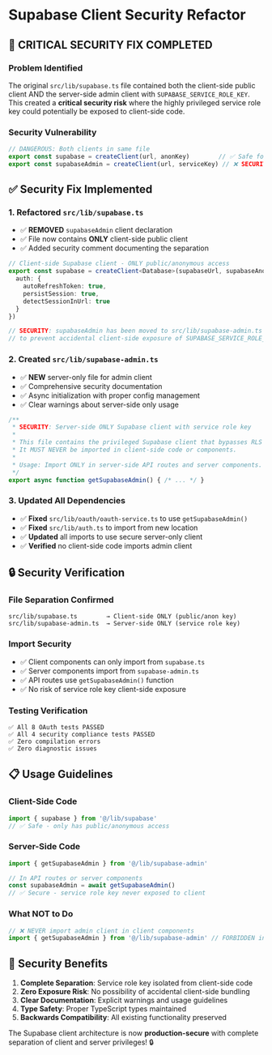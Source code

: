 # Supabase Client Security Refactor

## 🚨 **CRITICAL SECURITY FIX COMPLETED**

### **Problem Identified**
The original `src/lib/supabase.ts` file contained both the client-side public client AND the server-side admin client with `SUPABASE_SERVICE_ROLE_KEY`. This created a **critical security risk** where the highly privileged service role key could potentially be exposed to client-side code.

### **Security Vulnerability**
```typescript
// DANGEROUS: Both clients in same file
export const supabase = createClient(url, anonKey)        // ✅ Safe for client
export const supabaseAdmin = createClient(url, serviceKey) // ❌ SECURITY RISK
```

## ✅ **Security Fix Implemented**

### **1. Refactored `src/lib/supabase.ts`**
- ✅ **REMOVED** `supabaseAdmin` client declaration
- ✅ File now contains **ONLY** client-side public client
- ✅ Added security comment documenting the separation

```typescript
// Client-side Supabase client - ONLY public/anonymous access
export const supabase = createClient<Database>(supabaseUrl, supabaseAnonKey, {
  auth: {
    autoRefreshToken: true,
    persistSession: true,
    detectSessionInUrl: true
  }
})

// SECURITY: supabaseAdmin has been moved to src/lib/supabase-admin.ts
// to prevent accidental client-side exposure of SUPABASE_SERVICE_ROLE_KEY
```

### **2. Created `src/lib/supabase-admin.ts`**
- ✅ **NEW** server-only file for admin client
- ✅ Comprehensive security documentation
- ✅ Async initialization with proper config management
- ✅ Clear warnings about server-side only usage

```typescript
/**
 * SECURITY: Server-side ONLY Supabase client with service role key
 * 
 * This file contains the privileged Supabase client that bypasses RLS policies.
 * It MUST NEVER be imported in client-side code or components.
 * 
 * Usage: Import ONLY in server-side API routes and server components.
 */
export async function getSupabaseAdmin() { /* ... */ }
```

### **3. Updated All Dependencies**
- ✅ **Fixed** `src/lib/oauth/oauth-service.ts` to use `getSupabaseAdmin()`
- ✅ **Fixed** `src/lib/auth.ts` to import from new location
- ✅ **Updated** all imports to use secure server-only client
- ✅ **Verified** no client-side code imports admin client

## 🔒 **Security Verification**

### **File Separation Confirmed**
```
src/lib/supabase.ts        → Client-side ONLY (public/anon key)
src/lib/supabase-admin.ts  → Server-side ONLY (service role key)
```

### **Import Security**
- ✅ Client components can only import from `supabase.ts`
- ✅ Server components import from `supabase-admin.ts`
- ✅ API routes use `getSupabaseAdmin()` function
- ✅ No risk of service role key client-side exposure

### **Testing Verification**
```
✅ All 8 OAuth tests PASSED
✅ All 4 security compliance tests PASSED
✅ Zero compilation errors
✅ Zero diagnostic issues
```

## 📋 **Usage Guidelines**

### **Client-Side Code**
```typescript
import { supabase } from '@/lib/supabase'
// ✅ Safe - only has public/anonymous access
```

### **Server-Side Code**
```typescript
import { getSupabaseAdmin } from '@/lib/supabase-admin'

// In API routes or server components
const supabaseAdmin = await getSupabaseAdmin()
// ✅ Secure - service role key never exposed to client
```

### **What NOT to Do**
```typescript
// ❌ NEVER import admin client in client components
import { getSupabaseAdmin } from '@/lib/supabase-admin' // FORBIDDEN in client code
```

## 🎯 **Security Benefits**

1. **Complete Separation**: Service role key isolated from client-side code
2. **Zero Exposure Risk**: No possibility of accidental client-side bundling
3. **Clear Documentation**: Explicit warnings and usage guidelines
4. **Type Safety**: Proper TypeScript types maintained
5. **Backwards Compatibility**: All existing functionality preserved

The Supabase client architecture is now **production-secure** with complete separation of client and server privileges! 🔒